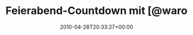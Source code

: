 ---
retweeted: false
source: <a href="http://twitter.com" rel="nofollow">Twitter Web Client</a>
entities:
  hashtags: []
  symbols: []
  user_mentions:
  - name: War Of Ages
    screen_name: warofages
    indices:
    - '25'
    - '35'
    id_str: '7250942'
    id: '7250942'
  urls: []
display_text_range:
- '0'
- '36'
favorite_count: '0'
id_str: '13026770512'
truncated: false
retweet_count: '0'
id: '13026770512'
created_at: Wed Apr 28 20:33:27 +0000 2010
favorited: false
full_text: Feierabend-Countdown mit [@warofages](https://twitter.com/warofages)!
lang: de
tags:
- pesos:twitter
date: '2010-04-28T20:33:27+00:00'
src: https://twitter.com/bascht/status/13026770512
original_url: https://twitter.com/bascht/status/13026770512
type: twitter_tweet
text: Feierabend-Countdown mit [@warofages](https://twitter.com/warofages)!
title: Feierabend-Countdown mit [@waro

---